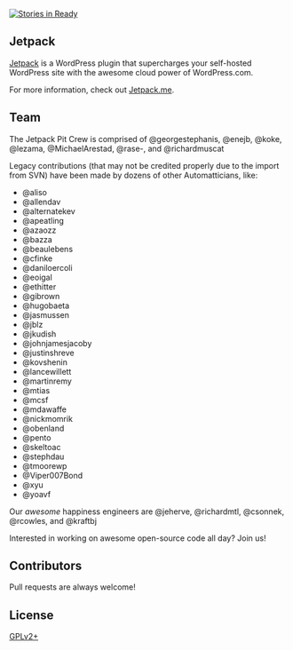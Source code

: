 [![Stories in Ready](https://badge.waffle.io/Automattic/Jetpack.png?label=ready&title=Ready)](https://waffle.io/Automattic/Jetpack)
## Jetpack

[Jetpack](http://jetpack.me/) is a WordPress plugin that supercharges your self-hosted WordPress site with the awesome cloud power of WordPress.com.

For more information, check out [Jetpack.me](http://jetpack.me/).

## Team

The Jetpack Pit Crew is comprised of @georgestephanis, @enejb, @koke, @lezama, @MichaelArestad, @rase-, and @richardmuscat

Legacy contributions (that may not be credited properly due to the import from SVN) have been made by dozens of other Automatticians, like:

* @aliso
* @allendav
* @alternatekev
* @apeatling
* @azaozz
* @bazza
* @beaulebens
* @cfinke
* @daniloercoli
* @eoigal
* @ethitter
* @gibrown
* @hugobaeta
* @jasmussen
* @jblz
* @jkudish
* @johnjamesjacoby
* @justinshreve
* @kovshenin
* @lancewillett
* @martinremy
* @mtias
* @mcsf
* @mdawaffe
* @nickmomrik
* @obenland
* @pento
* @skeltoac
* @stephdau
* @tmoorewp
* @Viper007Bond
* @xyu
* @yoavf

Our _awesome_ happiness engineers are @jeherve, @richardmtl, @csonnek, @rcowles, and @kraftbj

Interested in working on awesome open-source code all day? Join us!

## Contributors

Pull requests are always welcome!

## License

[GPLv2+](http://www.gnu.org/licenses/gpl-2.0.html)
